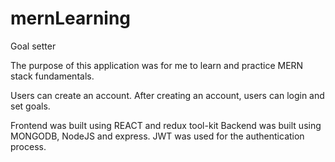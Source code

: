 # mernLearning
Goal setter

The purpose of this application was for me to learn and practice MERN stack fundamentals.

Users can create an account. 
After creating an account, users can login and set goals.

Frontend was built using REACT and redux tool-kit
Backend was built using MONGODB, NodeJS and express. JWT was used for the authentication process.
